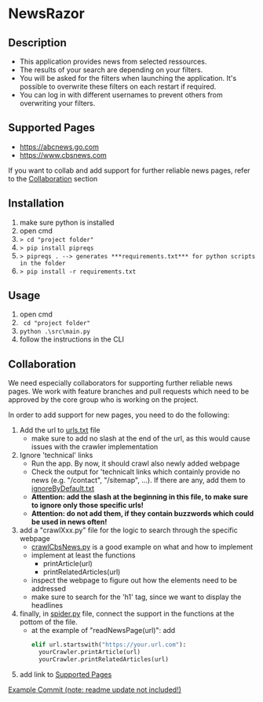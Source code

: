 # NewsRazor
## Description
- This application provides news from selected ressources.
- The results of your search are depending on your filters.
- You will be asked for the filters when launching the application. It's possible to overwrite these filters on each restart if required.
- You can log in with different usernames to prevent others from overwriting your filters.
## Supported Pages
- https://abcnews.go.com
- https://www.cbsnews.com

If you want to collab and add support for further reliable news pages, refer to the [Collaboration](#collaboration) section
## Installation
1. make sure python is installed
2. open cmd
3. ```> cd "project folder"```
4. ```> pip install pipreqs```
5. ```> pipreqs . --> generates ***requirements.txt*** for python scripts in the folder```
6. ```> pip install -r requirements.txt```
## Usage
1. open cmd
2. ``` cd "project folder"```
3. ```python .\src\main.py```
4. follow the instructions in the CLI
## Collaboration
We need especially collaborators for supporting further reliable news pages. We work with feature branches and pull requests which need to be approved by the core group who is working on the project.

In order to add support for new pages, you need to do the following:
1. Add the url to [urls.txt](config/urls.txt) file
   -  make sure to add no slash at the end of the url, as this would cause issues with the crawler implementation
2. Ignore 'technical' links
   - Run the app. By now, it should crawl also newly added webpage
   - Check the output for 'technicalt links which containly provide no news (e.g. "/contact", "/sitemap", ...). If there are any, add them to [ignoreByDefault.txt](config/ignoreByDefault.txt)
   - **Attention: add the slash at the beginning in this file, to make sure to ignore only those specific urls!**
   - **Attention: do not add them, if they contain buzzwords which could be used in news often!**
3. add a "crawlXxx.py" file for the logic to search through the specific webpage
   - [crawlCbsNews.py](src/crawlCbsNews.py) is a good example on what and how to implement
   - implement at least the functions
     - printArticle(url)
     - printRelatedArticles(url)
   - inspect the webpage to figure out how the elements need to be addressed
   - make sure to search for the 'h1' tag, since we want to display the headlines
4. finally, in [spider.py](src/spider.py) file, connect the support in the functions at the pottom of the file.
   - at the example of "readNewsPage(url)":
     add 
        ```python
        elif url.startswith("https://your.url.com"):
          yourCrawler.printArticle(url)
          yourCrawler.printRelatedArticles(url)
        ```
5. add link to [Supported Pages](#supportedpages)
        
[Example Commit (note: readme update not included!)](https://github.com/vigi86/StairHACK2022/commit/7de963f7a23658ac7001c336d928e7ba91e4b8cb)

